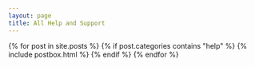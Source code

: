 ```yaml
---
layout: page
title: All Help and Support
---
```



<div class="masonrygrid row all listrecent">
    {% for post in site.posts %}
      {% if post.categories contains "help" %}
        {% include postbox.html %}
      {% endif %}
    {% endfor %}
</div>
